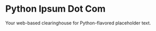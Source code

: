 Python Ipsum Dot Com
====================

Your web-based clearinghouse for Python-flavored placeholder text.
